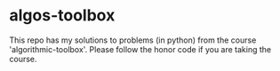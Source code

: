 # algos-toolbox
This repo has my solutions to problems (in python) from the course 'algorithmic-toolbox'. Please follow the honor code if you are taking the course.
